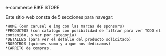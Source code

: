 e-commerce BIKE STORE

Este sitio web consta de 5 secciones para navegar:

    *HOME (con carusel e img con las marcas de sponsors)
    *PRODUCTOS (con catalogo con posibilidad de filtrar para ver TODO el contenido, o ver por categoria)
    *DETALLES (para ver el detalle del producto solicitado)
    *NOSOTROS (quienes somo y a que nos dedicamos)
    *CARRITO de compras.